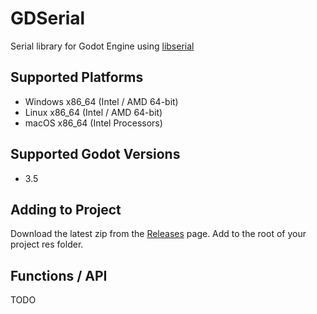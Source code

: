 # GDSerial

Serial library for Godot Engine using [libserial](https://github.com/wjwwood/serial)


## Supported Platforms

- Windows x86_64 (Intel / AMD 64-bit)
- Linux x86_64 (Intel / AMD 64-bit)
- macOS x86_64 (Intel Processors)

## Supported Godot Versions

- 3.5


## Adding to Project

Download the latest zip from the [Releases](https://github.com/MB3hel/GDSerial/releases) page. Add to the root of your project res folder.


## Functions / API

TODO
